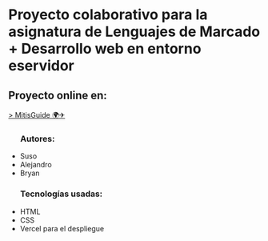 <h1 >Proyecto colaborativo para la asignatura de Lenguajes de Marcado + Desarrollo web en entorno eservidor </h1>
<h2>Proyecto online en: </h2>
<a href="https://mitisguide.vercel.app/">  > MitisGuide 🌍✈</a>
<ul>
<h3>Autores:</h3>

<li>Suso</li>
<li>Alejandro</li>
<li>Bryan</li>
</ul>
<ul>
<h3>Tecnologías usadas:</h3>
  <li>HTML</li>
  <li>CSS</li>
  <li>Vercel para el despliegue</li>
  </ul>
  
